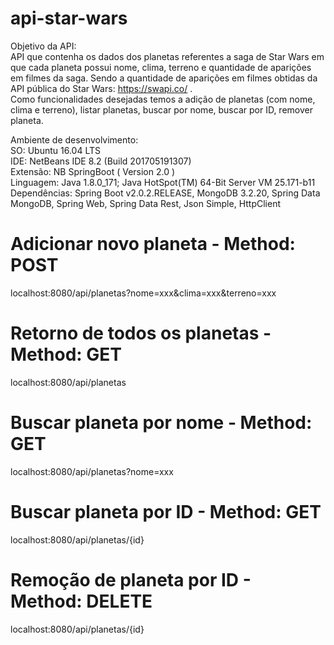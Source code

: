 # api-star-wars

Objetivo da API: <br>
	API que contenha os dados dos planetas referentes a saga de Star Wars em que cada planeta possui nome, clima, terreno e quantidade de aparições em filmes da saga. Sendo a quantidade de aparições em filmes obtidas da API pública do Star Wars: https://swapi.co/ . <br>
	Como funcionalidades desejadas temos a adição de planetas (com nome, clima e terreno), listar planetas, buscar por nome, buscar por ID, remover planeta. <br>

Ambiente de desenvolvimento: <br>
	SO: Ubuntu 16.04 LTS <br>
	IDE: NetBeans IDE 8.2 (Build 201705191307) <br>
	Extensão: NB SpringBoot ( Version 2.0 ) <br>
	Linguagem: Java 1.8.0_171; Java HotSpot(TM) 64-Bit Server VM 25.171-b11 <br>
	Dependências: Spring Boot v2.0.2.RELEASE, MongoDB 3.2.20, Spring Data MongoDB, Spring Web, Spring Data Rest,
	Json Simple, HttpClient<br>

# Adicionar novo planeta - Method: POST
localhost:8080/api/planetas?nome=xxx&clima=xxx&terreno=xxx  

# Retorno de todos os planetas - Method: GET
localhost:8080/api/planetas  

# Buscar planeta por nome - Method: GET
localhost:8080/api/planetas?nome=xxx 

# Buscar planeta por ID - Method: GET 
localhost:8080/api/planetas/{id} 

# Remoção de planeta por ID - Method: DELETE 
localhost:8080/api/planetas/{id} 



